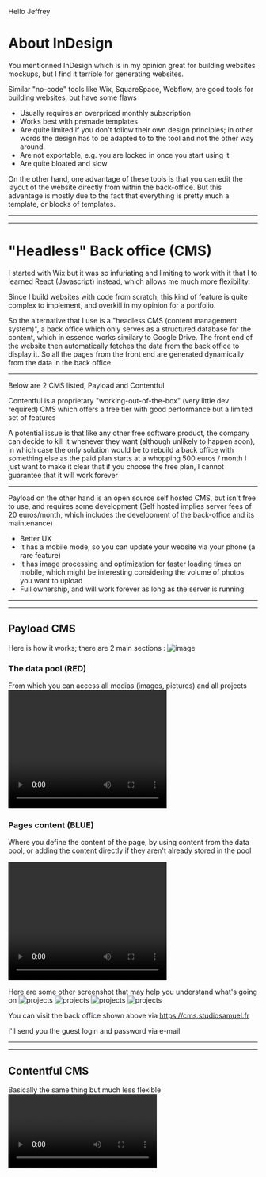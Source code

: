 



Hello Jeffrey 


# About InDesign

You mentionned InDesign which is in my opinion great for building websites mockups, but I find it terrible for generating websites.

Similar "no-code" tools like Wix, SquareSpace, Webflow, are good tools for building websites, but have some flaws

- Usually requires an overpriced monthly subscription
- Works best with premade templates
- Are quite limited if you don't follow their own design principles; in other words the design has to be adapted to to the tool and not the other way around.
- Are not exportable, e.g. you are locked in once you start using it
- Are quite bloated and slow

On the other hand, one advantage of these tools is that you can edit the layout of the website directly from within the back-office.
But this advantage is mostly due to the fact that everything is pretty much a template, or blocks of templates.

---
---

# "Headless" Back office (CMS)

I started with Wix but it was so infuriating and limiting to work with it that I to learned React (Javascript) instead, which allows me much more flexibility.

Since I build websites with code from scratch, this kind of feature is quite complex to implement, and overkill in my opinion for a portfolio.

So the alternative that I use is a "headless CMS (content management system)", a back office which only serves as a structured database for the content, which in essence works similary to Google Drive.
The front end of the website then automatically fetches the data from the back office to display it.
So all the pages from the front end are generated dynamically from the data in the back office.

---

Below are 2 CMS listed, Payload and Contentful

Contentful is a proprietary "working-out-of-the-box" (very little dev required) CMS which offers a free tier with good performance but a limited set of features

A potential issue is that like any other free software product, the company can decide to kill it whenever they want (although unlikely to happen soon),
in which case the only solution would be to rebuild a back office with something else as the paid plan starts at a whopping 500 euros / month
I just want to make it clear that if you choose the free plan, I cannot guarantee that it will work forever

---

Payload on the other hand is an open source self hosted CMS, but isn't free to use, and requires some development
(Self hosted implies server fees of 20 euros/month, which includes the development of the back-office and its maintenance)

- Better UX
- It has a mobile mode, so you can update your website via your phone (a rare feature)
- It has image processing and optimization for faster loading times on mobile, which might be interesting considering the volume of photos you want to upload
- Full ownership, and will work forever as long as the server is running

---
---

## Payload CMS

Here is how it works; there are 2 main sections :
![image](./one.png)

### The data pool (RED)
From which you can access all medias (images, pictures) and all projects
<video width="320" height="240" controls>
  <source src="./pool.mkv" type="video/mp4">
</video>


### Pages content (BLUE)
Where you define the content of the page, by using content from the data pool,
or adding the content directly if they aren't already stored in the pool

<video width="320" height="240" controls>
  <source src="./projects.mp4" type="video/mp4">
</video>



Here are some other screenshot that may help you understand what's going on
![projects](./two.png)
![projects](./three.png)
![projects](./four.png)
![projects](./five.png)

You can visit the back office shown above via
https://cms.studiosamuel.fr

I'll send you the guest login and password via e-mail

---
---

## Contentful CMS

Basically the same thing but much less flexible
![projects](./contentful.mp4)


